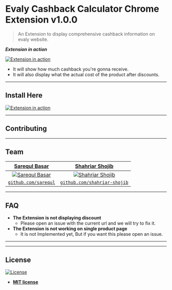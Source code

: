 # Evaly Cashback Calculator Chrome Extension v1.0.0

> An Extension to display comprehensive cashback information on evaly website.


***Extension in action***

[![Extension in action](https://i.imgur.com/OXKj2a0.png)]()

- It will show how much cashback you're gonna receive.  
- It will also display what the actual cost of the product after discounts.

---


## Install Here
[![Extension in action](https://developer.chrome.com/webstore/images/ChromeWebStore_BadgeWBorder_v2_206x58.png)](https://chrome.google.com/webstore/detail/evaly-cashback-calculator/kpleomdolbcdmcngkodgikkhkamjajjl)


---

## Contributing

---

## Team

| <a href="https://github.com/sarequl" target="_blank">Sarequl Basar</a> | <a href="https://github.com/shahriar-shojib" target="_blank">Shahriar Shojib</a> |
| :---: |:---:| 
| [![Sarequl Basar](https://secure.gravatar.com/avatar/ed26e867c9b13775c932cf3a0990e606?size=200)](https://github.com/sarequl)    | [![Shahriar Shojib](https://secure.gravatar.com/avatar/d21df5395ba182cd1045d52ebc404c25?s=200)](https://github.com/shahriar-shojib) | 
| <a href="https://github.com/sarequl" target="_blank">`github.com/sarequl`</a> | <a href="https://github.com/shahriar-shojib" target="_blank">`github.com/shahriar-shojib`</a> |

---

## FAQ

- **The Extension is not displaying discount**
    - Please open an issue with the current url and we will try to fix it.
- **The Extension is not working on single product page**
    - It is not Implemented yet, But if you want this please open an issue.
---

---

## License

[![License](http://img.shields.io/:license-mit-blue.svg?style=flat-square)](http://badges.mit-license.org)

- **[MIT license](http://opensource.org/licenses/mit-license.php)**
